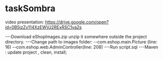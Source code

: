 # taskSombra

video presentation: https://drive.google.com/open?id=0B5izZv114XzEWVJ2RExRSC1va2s

---Download eShopImages.zip unzip it somewhere outside the project directory.
---Change path to images folder:
  --com.eshop.main.Picture (line: 16)
  --com.eshop.web.AdminController(line: 208)
---Run script.sql
---Maven : update project , clean, install;
